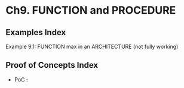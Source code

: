 # Ch9. FUNCTION and PROCEDURE

## Examples Index
Example 9.1: FUNCTION max in an ARCHITECTURE (not fully working)

## Proof of Concepts Index
* PoC :
